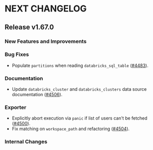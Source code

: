 # NEXT CHANGELOG

## Release v1.67.0

### New Features and Improvements

### Bug Fixes

 * Populate `partitions` when reading `databricks_sql_table` ([#4483](https://github.com/databricks/terraform-provider-databricks/pull/4483)).

### Documentation

 * Update `databricks_cluster` and `databricks_clusters` data source documentation ([#4506](https://github.com/databricks/terraform-provider-databricks/pull/4506)).

### Exporter

 * Explicitly abort execution via `panic` if list of users can't be fetched ([#4500](https://github.com/databricks/terraform-provider-databricks/pull/4500)).
 * Fix matching on `workspace_path` and refactoring ([#4504](https://github.com/databricks/terraform-provider-databricks/pull/4504)).

### Internal Changes
